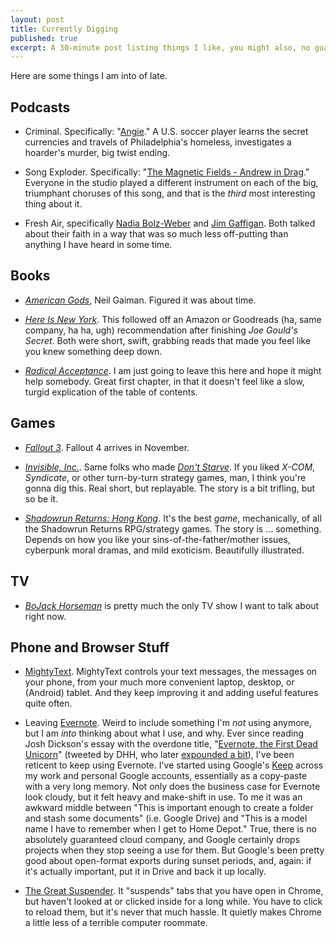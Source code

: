 ```yaml
---
layout: post
title: Currently Digging
published: true
excerpt: A 30-minute post listing things I like, you might also, no guarantees, let's go.
---
```


Here are some things I am into of late.

## Podcasts

+ Criminal. Specifically: "[Angie](http://thisiscriminal.com/episode-26-angie-9-11-2015/)." A U.S. soccer player learns the secret currencies and travels of Philadelphia's homeless, investigates a hoarder's murder, big twist ending.

+ Song Exploder. Specifically: "[The Magnetic Fields - Andrew in Drag](http://songexploder.net/magnetic-fields)." Everyone in the studio played a different instrument on each of the big, triumphant choruses of this song, and that is the _third_ most interesting thing about it.

+ Fresh Air, specifically [Nadia Bolz-Weber](http://www.npr.org/2015/09/17/441139500/lutheran-minister-preaches-a-gospel-of-love-to-junkies-drag-queens-and-outsiders) and [Jim Gaffigan](http://www.npr.org/2015/09/24/443070367/comic-jim-gaffigan-on-stand-up-faith-and-opening-for-the-pope). Both talked about their faith in a way that was so much less off-putting than anything I have heard in some time.

## Books

+ _[American Gods](https://en.wikipedia.org/wiki/American_Gods)_, Neil Gaiman. Figured it was about time.

+ [_Here Is New York_](https://www.goodreads.com/book/show/10814.Here_Is_New_York). This followed off an Amazon or Goodreads (ha, same company, ha ha, ugh) recommendation after finishing _Joe Gould's Secret_. Both were short, swift, grabbing reads that made you feel like you knew something deep down.

+ [_Radical Acceptance_](http://www.amazon.com/Radical-Acceptance-Embracing-Heart-Buddha/dp/0553380990). I am just going to leave this here and hope it might help somebody. Great first chapter, in that it doesn't feel like a slow, turgid explication of the table of contents.

## Games

+ [_Fallout 3_](https://en.wikipedia.org/wiki/Fallout_3). Fallout 4 arrives in November.

+ [_Invisible, Inc._](https://www.kleientertainment.com/games/invisible-inc). Same folks who made [_Don't Starve_](http://gamesondelay.kinja.com/dying-as-a-feature-dont-starve-and-impermanence-and-b-1625190832). If you liked _X-COM_, _Syndicate_, or other turn-by-turn strategy games, man, I think you're gonna dig this. Real short, but replayable. The story is a bit trifling, but so be it.

+ [_Shadowrun Returns: Hong Kong_](http://harebrained-schemes.com/shadowrun/hongkong/). It's the best _game_, mechanically, of all the Shadowrun Returns RPG/strategy games. The story is ... something. Depends on how you like your sins-of-the-father/mother issues, cyberpunk moral dramas, and mild exoticism. Beautifully illustrated.

## TV

+ [_BoJack Horseman_](http://www.netflix.com/title/70300800) is pretty much the only TV show I want to talk about right now.

## Phone and Browser Stuff

+ [MightyText](http://mightytext.net). MightyText controls your text messages, the messages on your phone, from your much more convenient laptop, desktop, or (Android) tablet. And they keep improving it and adding useful features quite often.

+ Leaving [Evernote](http://evernote.com). Weird to include something I'm _not_ using anymore, but I am _into_ thinking about what I use, and why. Ever since reading Josh Dickson's essay with the overdone title, "[Evernote, the First Dead Unicorn](https://syrah.co/joshdickson40/55e1beac15970d6c01395d9d)" (tweeted by DHH, who later [expounded a bit](https://medium.com/@dhh/making-money-along-the-way-did-dropbox-and-evernote-heed-the-lessons-of-flip-f5a133fe00d4)), I've been reticent to keep using Evernote. I've started using Google's [Keep](http://keep.google.com) across my work and personal Google accounts, essentially as a copy-paste with a very long memory. Not only does the business case for Evernote look cloudy, but it felt heavy and make-shift in use. To me it was an awkward middle between "This is important enough to create a folder and stash some documents" (i.e. Google Drive) and "This is a model name I have to remember when I get to Home Depot." True, there is no absolutely guaranteed cloud company, and Google certainly drops projects when they stop seeing a use for them. But Google's been pretty good about open-format exports during sunset periods, and, again: if it's actually important, put it in Drive and back it up locally.

+ [The Great Suspender](https://chrome.google.com/webstore/detail/the-great-suspender/klbibkeccnjlkjkiokjodocebajanakg). It "suspends" tabs that you have open in Chrome, but haven't looked at or clicked inside for a long while. You have to click to reload them, but it's never that much hassle. It quietly makes Chrome a little less of a terrible computer roommate.
